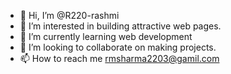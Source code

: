 - 👋 Hi, I’m @R220-rashmi
- 👀 I’m interested in building attractive web pages.
- 🌱 I’m currently learning web development
- 💞️ I’m looking to collaborate on making projects.
- 📫 How to reach me rmsharma2203@gamil.com

<!---
R220-rashmi/R220-rashmi is a ✨ special ✨ repository because its `README.md` (this file) appears on your GitHub profile.
You can click the Preview link to take a look at your changes.
--->
